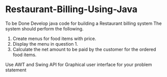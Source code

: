 # Restaurant-Billing-Using-Java
To be Done
Develop java code for building a Restaurant billing system
The system should perform the following.
1. Create menus for food items with price.
2. Display the menu in question 1.
3. Calculate the net amount to be paid by the customer for the ordered food items.

Use AWT and Swing API for Graphical user interface for your problem statement
